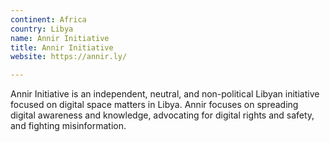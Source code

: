 ```yaml
---
continent: Africa
country: Libya
name: Annir Initiative
title: Annir Initiative
website: https://annir.ly/

---
```


Annir Initiative is an independent, neutral, and non-political Libyan initiative focused on digital space matters in Libya. Annir focuses on spreading digital awareness and knowledge, advocating for digital rights and safety, and fighting misinformation.
